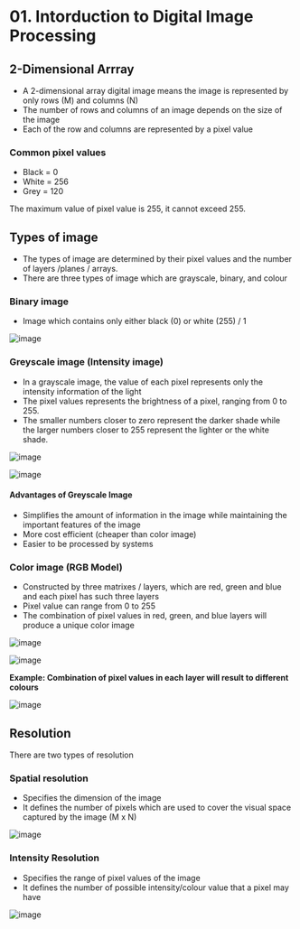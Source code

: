 # 01. Intorduction to Digital Image Processing

## 2-Dimensional Arrray
- A 2-dimensional array digital image means the image is represented by only rows (M) and columns (N)
- The number of rows and columns of an image depends on the size of the image
- Each of the row and columns are represented by a pixel value

### Common pixel values
- Black = 0
- White = 256
- Grey = 120

The maximum value of pixel value is 255, it cannot exceed 255.

## Types of image
- The types of image are determined by their pixel values and the number of layers /planes / arrays.
- There are three types of image which are grayscale, binary, and colour

### Binary image
- Image which contains only either black (0) or white (255) / 1

![image](https://github.com/user-attachments/assets/55fa9ad3-ca86-4af6-b723-af6aafb7c74b)

### Greyscale image (Intensity image)
- In a grayscale image, the value of each pixel represents only the intensity information of the light
- The pixel values represents the brightness of a pixel, ranging from 0 to 255.
- The smaller numbers closer to zero represent the darker shade while the larger numbers closer to 255 represent the lighter or the white shade.

![image](https://github.com/user-attachments/assets/ca67d4df-9836-4d85-8f36-003460574bdc)

![image](https://github.com/user-attachments/assets/e0d62a8b-f14d-4052-aea0-5752af709802)

#### Advantages of Greyscale Image
- Simplifies the amount of information in the image while maintaining the important features of the image
- More cost efficient (cheaper than color image)
- Easier to be processed by systems

### Color image (RGB Model)
- Constructed by three matrixes / layers, which are red, green and blue and each pixel has such three layers
- Pixel value can range from 0 to 255
- The combination of pixel values in red, green, and blue layers will produce a unique color image

![image](https://github.com/user-attachments/assets/340f384e-d402-41a0-bc9c-80f265b451ec)

![image](https://github.com/user-attachments/assets/344a0785-18ad-4d09-bc09-ec1032309a6c)

**Example: Combination of pixel values in each layer will result to different colours**

![image](https://github.com/user-attachments/assets/2e4a6c63-a2ea-4960-85e6-cfb3d91a12fb)

## Resolution
There are two types of resolution

### Spatial resolution
- Specifies the dimension of the image
- It defines the number of pixels which are used to cover the visual space captured by the image (M x N)

![image](https://github.com/user-attachments/assets/fa5f0ad1-6c88-4f92-bf55-80347f768eb3)

### Intensity Resolution
- Specifies the range of pixel values of the image
- It defines the number of possible intensity/colour value that a pixel may have

![image](https://github.com/user-attachments/assets/1994a728-ff96-43fb-940c-2f40936cd493)
